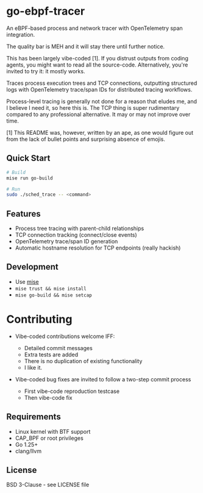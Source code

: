 # go-ebpf-tracer

An eBPF-based process and network tracer with OpenTelemetry span integration.

The quality bar is MEH and it will stay there until further notice.

This has been largely vibe-coded [1]. If you distrust outputs from coding agents, you might
want to read all the source-code. Alternatively, you're invited to try it: it mostly works.

Traces process execution trees and TCP connections, outputting structured logs with OpenTelemetry trace/span IDs for distributed tracing workflows.

Process-level tracing is generally not done for a reason that eludes me, and I believe I
need it, so here this is. The TCP thing is super rudimentary compared to any professional
alternative. It may or may not improve over time.

[1] This README was, however, written by an ape, as one would figure out from the lack of bullet points and surprising absence of emojis.

## Quick Start

```bash
# Build
mise run go-build

# Run
sudo ./sched_trace -- <command>
```

## Features

- Process tree tracing with parent-child relationships
- TCP connection tracking (connect/close events)
- OpenTelemetry trace/span ID generation
- Automatic hostname resolution for TCP endpoints (really hackish)

## Development

- Use [mise](https://github.com/jdx/mise)
- `mise trust && mise install`
- `mise go-build && mise setcap`

# Contributing

- Vibe-coded contributions welcome IFF:
  - Detailed commit messages
  - Extra tests are added
  - There is no duplication of existing functionality
  - I like it.

- Vibe-coded bug fixes are invited to follow a two-step commit process
  - First vibe-code reproduction testcase
  - Then vibe-code fix

## Requirements

- Linux kernel with BTF support
- CAP_BPF or root privileges
- Go 1.25+
- clang/llvm

## License

BSD 3-Clause - see LICENSE file


